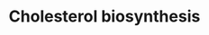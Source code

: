 ---
annotations:
- type: Pathway Ontology
  value: cholesterol biosynthetic pathway
authors:
- MaintBot
- MartijnVanIersel
- Egonw
- ReactomeTeam
- Anwesha
description: Cholesterol is synthesized de novo from acetyl CoA. The overall synthetic
  process is outlined in the attached illustration. Enzymes whose regulation plays
  a major role in determining the rate of cholesterol synthesis in the body are highlighted
  in red, and connections to other metabolic processes are indicated. The transformation
  of zymosterol into cholesterol can follow either of routes, one in which reduction
  of the double bond in the isooctyl side chain is the final step (cholesterol synthesis
  via desmosterol, also known as the Bloch pathway) and one in which this reduction
  is the first step (cholesterol biosynthesis via lathosterol, also known as the Kandutsch-Russell
  pathway). The former pathway is prominent in the liver and many other tissues while
  the latter is prominent in skin, where it may serve as the source of the 7-dehydrocholesterol
  that is the starting point for the synthesis of D vitamins. Defects in several of
  the enzymes involved in this process are associated with human disease and have
  provided useful insights into the regulatory roles of cholesterol and its synthetic
  intermediates in human development (Gaylor 2002; Herman 2003; Kandutsch & Russell
  1960; Mitsche et al. 2015; Song et al. 2005).  View original pathway at [http://www.reactome.org/PathwayBrowser/#DIAGRAM=191273
  Reactome].
last-edited: 2021-01-25
organisms:
- Homo sapiens
redirect_from:
- /index.php/Pathway:WP1795
- /instance/WP1795
schema-jsonld:
- '@context': https://schema.org/
  '@id': https://wikipathways.github.io/pathways/WP1795.html
  '@type': Dataset
  creator:
    '@type': Organization
    name: WikiPathways
  description: Cholesterol is synthesized de novo from acetyl CoA. The overall synthetic
    process is outlined in the attached illustration. Enzymes whose regulation plays
    a major role in determining the rate of cholesterol synthesis in the body are
    highlighted in red, and connections to other metabolic processes are indicated.
    The transformation of zymosterol into cholesterol can follow either of routes,
    one in which reduction of the double bond in the isooctyl side chain is the final
    step (cholesterol synthesis via desmosterol, also known as the Bloch pathway)
    and one in which this reduction is the first step (cholesterol biosynthesis via
    lathosterol, also known as the Kandutsch-Russell pathway). The former pathway
    is prominent in the liver and many other tissues while the latter is prominent
    in skin, where it may serve as the source of the 7-dehydrocholesterol that is
    the starting point for the synthesis of D vitamins. Defects in several of the
    enzymes involved in this process are associated with human disease and have provided
    useful insights into the regulatory roles of cholesterol and its synthetic intermediates
    in human development (Gaylor 2002; Herman 2003; Kandutsch & Russell 1960; Mitsche
    et al. 2015; Song et al. 2005).  View original pathway at [http://www.reactome.org/PathwayBrowser/#DIAGRAM=191273
    Reactome].
  keywords:
  - DHCR7
  - 'IDI2 '
  - 4C4MZYMOL
  - LNSOL
  - ACAT2 tetramer
  - 'HMGCR-1 '
  - 'IDI1 '
  - MVD dimer
  - ZYMONE
  - 'ACAT2 '
  - Pi
  - Vitamin D
  - CYP51A1
  - SC5D
  - 'FDPS '
  - MSMO1
  - MVA5P
  - PLPP6
  - LTHSOL
  - metabolism
  - CHOL
  - CHdOL
  - ADP
  - DMAPP
  - EBP
  - MVK dimer
  - H2O
  - ZYMOL
  - DESMOL
  - 4MZYMOL
  - MVA5PP
  - 'HMGCR-2 '
  - TM7SF2
  - LSS
  - 'FAD '
  - monophosphate
  - 4CZYMOL
  - 14DMLANOL
  - 'MVD '
  - CO2
  - IPPP
  - 'Mg2+ '
  - 'MVK '
  - 7dhDESOL
  - 4,4DMCHtOL
  - NADP+
  - 'FDFT1 '
  - (calciferol)
  - SQNE
  - NADH
  - FDFT:Mg2+
  - HMGCR dimer
  - NSDHL
  - ACA-CoA
  - bHMG-CoA
  - 'SQLE '
  - O2
  - PMVK
  - NADPH
  - DHCR24
  - HCOOH
  - 7-dehydroCHOL
  - Ac-CoA
  - FAPP
  - GPP
  - H+
  - NAD+
  - PSQPP
  - HSD17B7
  - SQOX
  - ZYMSTNL
  - ATP
  - FDPS,GGPS1
  - IDI1 or 2
  - dh4MZYMOL
  - presqualene
  - PPi
  - SQLE:FAD
  - LBR
  - MVA
  - 'GGPS1 '
  - CoA-SH
  - ARV1
  - HMGCS1
  license: CC0
  name: Cholesterol biosynthesis
seo: CreativeWork
title: Cholesterol biosynthesis
wpid: WP1795
---